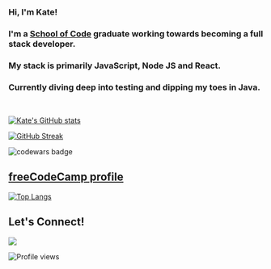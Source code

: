 ### Hi, I'm Kate!

### I'm a [School of Code](https://www.schoolofcode.co.uk/) graduate working towards becoming a full stack developer.

### My stack is primarily JavaScript, Node JS and React.

### Currently diving deep into testing and dipping my toes in Java.

<br/>

[![Kate's GitHub stats](https://github-readme-stats.vercel.app/api?username=E-K8&show_icons=true&theme=tokyonight)](https://github.com/E-K8/github-readme-stats)

[![GitHub Streak](https://github-readme-streak-stats.herokuapp.com?user=E-K8&date_format=M%20j%5B%2C%20Y%5D)](https://git.io/streak-stats)

![codewars badge](https://www.codewars.com/users/E-K8/badges/large)

## [freeCodeCamp profile](https://www.freecodecamp.org/tricoteka)

[![Top Langs](https://github-readme-stats.vercel.app/api/top-langs/?username=E-K8&layout=donut&theme=radical&langs_count=8)](https://github.com/anuraghazra/github-readme-stats)

## Let's Connect!

[<img src="https://img.shields.io/badge/LinkedIn-0077B5?style=for-the-badge&logo=linkedin&logoColor=white" />](https://www.linkedin.com/in/katplat/)

![Profile views](https://komarev.com/ghpvc/?username=E-K8&label=PROFILE+VIEWS&color=10866E)
